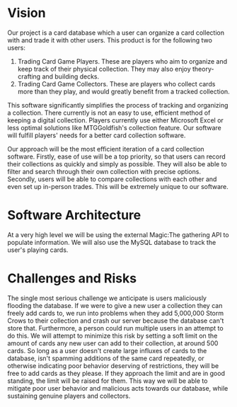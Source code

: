 # **Vision**

Our project is a card database which a user can organize a card collection with and trade it with other users. 
This product is for the following two users:
  1. Trading Card Game Players. These are players who aim to organize and keep track of their physical collection. They may also enjoy theory-crafting and      building decks.
  2. Trading Card Game Collectors. These are players who collect cards more than they play, and would greatly benefit from a tracked collection.
  
This software significantly simplifies the process of tracking and organizing a collection. There currently is not an easy to use, efficient method of keeping a digital collection. Players currently use either Microsoft Excel or less optimal solutions like MTGGoldfish's collection feature. Our software will fulfill players' needs for a better card collection software.

Our approach will be the most efficient iteration of a card collection software. Firstly, ease of use will be a top priority, so that users can record their collections as quickly and simply as possible. They will also be able to filter and search through their own collection with precise options. Secondly, users will be able to compare collections with each other and even set up in-person trades. This will be extremely unique to our software.



# **Software Architecture**
At a very high level we will be using the external Magic:The gathering API to populate information. We will also use the MySQL database to track the user's playing cards. 


# **Challenges and Risks**

The single most serious challenge we anticipate is users maliciously flooding the database. If we were to give a new user a collection they can freely add cards to, we run into problems when they add 5,000,000 Storm Crows to their collection and crash our server because the database can't store that. Furthermore, a person could run multiple users in an attempt to do this.
We will attempt to minimize this risk by setting a soft limit on the amount of cards any new user can add to their collection, at around 500 cards. So long as a user doesn't create large influxes of cards to the database, isn't spamming additions of the same card repeatedly, or otherwise indicating poor behavior deserving of restrictions, they will be free to add cards as they please. If they approach the limit and are in good standing, the limit will be raised for them. This way we will be able to mitigate poor user behavior and malicious acts towards our database, while sustaining genuine players and collectors.
